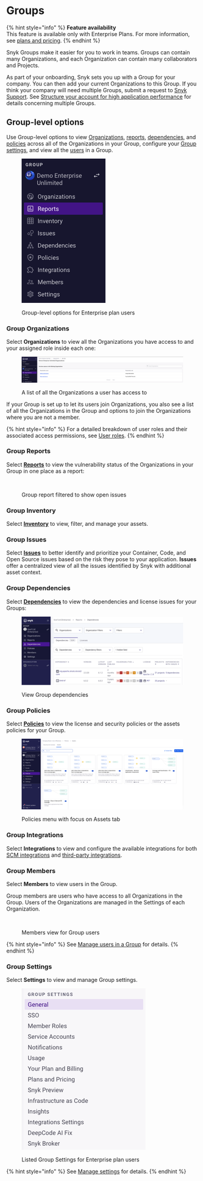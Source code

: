 # Groups

{% hint style="info" %}
**Feature availability**\
This feature is available only with Enterprise Plans. For more information, see [plans and pricing](https://snyk.io/plans/).
{% endhint %}

Snyk Groups make it easier for you to work in teams. Groups can contain many Organizations, and each Organization can contain many collaborators and Projects.

As part of your onboarding, Snyk sets you up with a Group for your company. You can then add your current Organizations to this Group. If you think your company will need multiple Groups, submit a request to [Snyk Support](https://support.snyk.io). See [Structure your account for high application performance](../../structure-your-account-for-high-application-performance.md) for details concerning multiple Groups.

## Group-level options

Use Group-level options to view [Organizations](./#group-organizations), [reports](./#group-reports), [dependencies](./#group-dependencies), and [policies](./#group-policies) across all of the Organizations in your Group, configure your [Group settings](./#group-settings), and view all the [users](./#group-members) in a Group.

<figure><img src="../../../.gitbook/assets/group-level-options.png" alt=""><figcaption><p>Group-level options for Enterprise plan users</p></figcaption></figure>

### Group Organizations

Select **Organizations** to view all the Organizations you have access to and your assigned role inside each one:

<figure><img src="../../../.gitbook/assets/group-orgs-list.png" alt=""><figcaption><p>A list of all the Organizations a user has access to</p></figcaption></figure>

If your Group is set up to let its users join Organizations, you also see a list of all the Organizations in the Group and options to join the Organizations where you are not a member.

{% hint style="info" %}
For a detailed breakdown of user roles and their associated access permissions, see [User roles](../../user-roles/).
{% endhint %}

### Group Reports

Select [**Reports**](../../../manage-issues/reporting/) to view the vulnerability status of the Organizations in your Group in one place as a report:

<div align="left"><figure><img src="../../../.gitbook/assets/Reports.png" alt=""><figcaption><p>Group report filtered to show open issues</p></figcaption></figure></div>

### Group Inventory

Select [**Inventory**](../../../manage-assets/#inventory-menu) to view, filter, and manage your assets.&#x20;

### Group Issues

Select [**Issues**](../../../manage-risk/prioritize-issues-for-fixing/) to better identify and prioritize your Container, Code, and Open Source issues based on the risk they pose to your application. **Issues** offer a centralized view of all the issues identified by Snyk with additional asset context.

### Group Dependencies

Select [**Dependencies**](../../../manage-risk/reporting/dependencies-and-licenses/) to view the dependencies and license issues for your Groups:

<div align="left"><figure><img src="../../../.gitbook/assets/dependencies (2) (1).png" alt=""><figcaption><p>View Group dependencies</p></figcaption></figure></div>

### Group Policies

Select [**Policies**](../../../manage-risk/policies/) to view the license and security policies or the assets policies for your Group.

<figure><img src="../../../.gitbook/assets/image (725).png" alt=""><figcaption><p>Policies menu with focus on Assets tab</p></figcaption></figure>

### Group Integrations

Select **Integrations** to view and configure the available integrations for both [SCM integrations](../../../scm-ide-and-ci-cd-integrations/snyk-scm-integrations/#group-level-snyk-essentials-scm-integrations) and [third-party integrations](../../../integrate-with-snyk/).

### Group Members

Select **Members** to view users in the Group.

Group members are users who have access to all Organizations in the Group. Users of the Organizations are managed in the Settings of each Organization.

<figure><img src="../../../.gitbook/assets/2024-04-02_09-41-48.png" alt=""><figcaption><p>Members view for Group users</p></figcaption></figure>

{% hint style="info" %}
See [Manage users in a Group](manage-users-in-a-group.md) for details.
{% endhint %}

### Group Settings

Select **Settings** to view and manage Group settings.

<figure><img src="../../../.gitbook/assets/group-settings.png" alt=""><figcaption><p>Listed Group Settings for Enterprise plan users</p></figcaption></figure>

{% hint style="info" %}
See [Manage settings](../group-and-organization-settings.md) for details.
{% endhint %}
